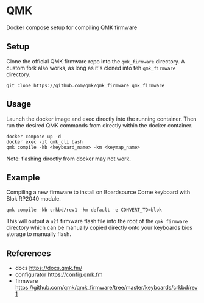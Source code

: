 # QMK

Docker compose setup for compiling QMK firmware

## Setup

Clone the official QMK firmware repo into the `qmk_firmware` directory.
A custom fork also works, as long as it's cloned into teh `qmk_firmware` directory.

```
git clone https://github.com/qmk/qmk_firmware qmk_firmware
```

## Usage

Launch the docker image and exec directly into the running container.
Then run the desired QMK commands from directly within the docker container.

```
docker compose up -d
docker exec -it qmk_cli bash
qmk compile -kb <keyboard_name> -km <keymap_name>
```

Note: flashing directly from docker may not work.

## Example

Compiling a new firmware to install on Boardsource Corne keyboard with Blok RP2040 module.

```
qmk compile -kb crkbd/rev1 -km default -e CONVERT_TO=blok
```

This will output a `u2f` firmware flash file into the root of the `qmk_firmware` directory which
can be manually copied directly onto your keyboards bios storage to manually flash.

## References

 - docs https://docs.qmk.fm/
 - configurator https://config.qmk.fm
 - firmware https://github.com/qmk/qmk_firmware/tree/master/keyboards/crkbd/rev1
